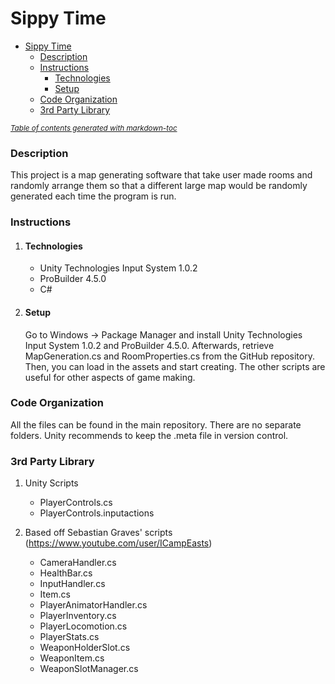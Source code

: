 # Sippy Time

- [Sippy Time](#sippy-time)
    + [Description](#description)
    + [Instructions](#instructions)
      - [Technologies](#technologies)
      - [Setup](#setup)
    + [Code Organization](#code-organization)
    + [3rd Party Library](#3rd-party-library)

<small><i><a href='http://ecotrust-canada.github.io/markdown-toc/'>Table of contents generated with markdown-toc</a></i></small>


### Description

This project is a map generating software that take user made rooms and randomly arrange them so that a different large map would be randomly generated each time the program is run.

### Instructions

1. #### Technologies

    - Unity Technologies Input System 1.0.2
    - ProBuilder 4.5.0	
    - C#

2. #### Setup

   Go to Windows -> Package Manager and install Unity Technologies Input System 1.0.2 and ProBuilder 4.5.0. Afterwards, retrieve MapGeneration.cs and RoomProperties.cs from the GitHub repository. Then, you can load in the assets and start creating. The other scripts are useful for other aspects of game making.

### Code Organization

All the files can be found in the main repository. There are no separate folders. Unity recommends to keep the .meta file in version control.

### 3rd Party Library

1. Unity Scripts

   - PlayerControls.cs
   - PlayerControls.inputactions

2.  Based off Sebastian Graves' scripts (https://www.youtube.com/user/ICampEasts)

	- CameraHandler.cs
	- HealthBar.cs
	- InputHandler.cs
	- Item.cs
	- PlayerAnimatorHandler.cs
	- PlayerInventory.cs
	- PlayerLocomotion.cs
	- PlayerStats.cs
	- WeaponHolderSlot.cs
	- WeaponItem.cs
	- WeaponSlotManager.cs

